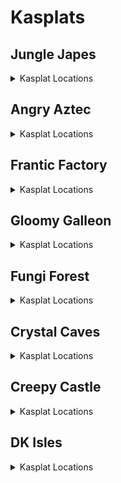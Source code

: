 # Kasplats 

## Jungle Japes
<details>
<summary>Kasplat Locations</summary>

| Map | Name | Logic |
| --- | ---- | ----- |
| Jungle Japes | Japes Kasplat: Behind Rambi Wall |  | 
| Jungle Japes | Japes Kasplat: Top of mountain |  | 
| Jungle Japes | Japes Kasplat: Beehive Area |  | 
| Jungle Japes | Japes Kasplat: Hive Tunnel Lower |  | 
| Jungle Japes | Japes Kasplat: Hive Tunnel Upper |  | 
| Japes Under Ground | Japes Kasplat: Underground | (l.vines and l.pineapple and l.ischunky) or (l.vines and (l.isdiddy or l.istiny) and l.advanced_platforming and l.settings.free_trade_items) or l.phasewalk | 
| Jungle Japes | Japes Kasplat: By Lanky Slope Bonus |  | 
| Jungle Japes | Japes Kasplat: Near Painting Room |  | 
| Jungle Japes | Japes Kasplat: Inside Tiny's Cage | ((Events.JapesTinySwitch in l.Events or l.phasewalk or l.CanPhaseswim() or l.CanSkew(False)) and l.tiny) | 
| Jungle Japes | Japes Kasplat: Starting Area |  | 
| Jungle Japes | Japes Kasplat: Diddy Peanut Cave |  | 
| Jungle Japes | Japes Kasplat: In the river | l.swim and (l.oranges or l.HasGun(Kongs.any) or l.HasInstrument(Kongs.any)) | 
| Jungle Japes | Japes Kasplat: Rambi Water Pool | l.swim and (l.oranges or l.HasGun(Kongs.any) or l.HasInstrument(Kongs.any)) | 
| Jungle Japes | Japes Kasplat: Near Cranky's |  | 
| Jungle Japes | Japes Kasplat: Hillside Alcove |  | 
| Japes Mountain | Japes Kasplat: Inside the Mountain |  | 
| Japes Tiny Hive | Japes Kasplat: Inside the Shell |  | 
| Jungle Japes | Japes Kasplat: Painting Room Hill | (l.lanky and l.handstand) or (l.tiny and l.twirl) or l.CanMoonkick() or ((l.phasewalk or l.generalclips) and (l.istiny or l.isdiddy)) | 
| Jungle Japes | Japes Kasplat: Minecart Exit |  | 
</details>

## Angry Aztec
<details>
<summary>Kasplat Locations</summary>

| Map | Name | Logic |
| --- | ---- | ----- |
| Angry Aztec | Aztec Kasplat: DK Quicksand Tunnel |  | 
| Angry Aztec | Aztec Kasplat: On the Oasis |  | 
| Angry Aztec | Aztec Kasplat: On Llama Cage | l.vines or (l.jetpack and l.isdiddy) or (l.advanced_platforming and (l.istiny or l.isdiddy)) or l.CanMoonkick() | 
| Angry Aztec | Aztec Kasplat: Near giant boulder |  | 
| Angry Aztec | Aztec Kasplat: Behind DK Stone Door | l.phasewalk or (l.coconut and ((l.strongKong and l.isdonkey) or (l.twirl and l.istiny))) | 
| Aztec Llama Temple | Aztec Kasplat: Llama Temple Lava |  | 
| Angry Aztec | Aztec Kasplat: Hunky Chunky Barrel |  | 
| Angry Aztec | Aztec Kasplat: On Tiny Temple | l.jetpack | 
| Angry Aztec | Aztec Kasplat: In Vase Room | (l.chunky and l.pineapple) or l.phasewalk | 
| Angry Aztec | Aztec Kasplat: Behind 5-Door Temple |  | 
| Angry Aztec | Aztec Kasplat: Near Snide's |  | 
| Aztec Llama Temple | Aztec Kasplat: By the Llama in his Temple |  | 
| Aztec Tiny Temple | Aztec Kasplat: Free Tiny Room |  | 
| Aztec Chunky5DTemple | Aztec Kasplat: Chunky 5-Door Temple | (l.pineapple and l.ischunky) or l.phasewalk | 
| Angry Aztec | Aztec Kasplat: Behind the Beetle Race |  | 
| Aztec Llama Temple | Aztec Kasplat: Lanky Matching Game | l.grape or l.phasewalk | 
| Aztec Tiny Temple | Aztec Kasplat: Tiny Temple Mini Monkey |  | 
| Aztec Donkey5DTemple | Aztec Kasplat: Donkey 5-Door Temple | (l.coconut or l.phasewalk) and l.isdonkey | 
</details>

## Frantic Factory
<details>
<summary>Kasplat Locations</summary>

| Map | Name | Logic |
| --- | ---- | ----- |
| Frantic Factory | Factory Kasplat: Starting Area |  | 
| Frantic Factory | Factory Kasplat: Near Power Hut |  | 
| Frantic Factory | Factory Kasplat: Down the Hatch Pole |  | 
| Frantic Factory | Factory Kasplat: Dark Room | (l.punch and l.chunky) or l.phasewalk | 
| Frantic Factory | Factory Kasplat: Lowest Production Platform |  | 
| Frantic Factory | Factory Kasplat: Upper Production Pipe |  | 
| Frantic Factory | Factory Kasplat: Base of Production |  | 
| Frantic Factory | Factory Kasplat: Research and Development |  | 
| Frantic Factory | Factory Kasplat: Pole to Arcade |  | 
| Frantic Factory | Factory Kasplat: Block Tower |  | 
| Frantic Factory | Factory Kasplat: Near Snide's |  | 
| Factory Power Hut | Factory Kasplat: Power Hut |  | 
| Frantic Factory | Factory Kasplat: By Car Race |  | 
| Frantic Factory | Factory Kasplat: Tiny Shooting Game | l.mini or l.phasewalk | 
| Factory Crusher | Factory Kasplat: Crusher Room |  | 
| Frantic Factory | Factory Kasplat: Upper Production Twirl | l.twirl | 
| Frantic Factory | Factory Kasplat: Lanky Piano Game | l.trombone or l.CanAccessRNDRoom() | 
</details>

## Gloomy Galleon
<details>
<summary>Kasplat Locations</summary>

| Map | Name | Logic |
| --- | ---- | ----- |
| Gloomy Galleon | Galleon Kasplat: Lighthouse Platform |  | 
| Gloomy Galleon | Galleon Kasplat: Diddy Gold Tower |  | 
| Gloomy Galleon | Galleon Kasplat: Lighthouse Alcove |  | 
| Gloomy Galleon | Galleon Kasplat: Cannon Game Room | l.CanGetOnCannonGamePlatform() | 
| Gloomy Galleon | Galleon Kasplat: Past Vines |  | 
| Gloomy Galleon | Galleon Kasplat: Musical Cactus |  | 
| Gloomy Galleon | Galleon Kasplat: On the Crown Pad | (l.punch and l.chunky) or l.phasewalk or l.CanSkew(False) | 
| Gloomy Galleon | Galleon Kasplat: Next to Cranky's |  | 
| Galleon Lighthouse | Galleon Kasplat: Atop Whomp's Lighthouse |  | 
| Galleon Mechafish | Galleon Kasplat: In the Mechfish |  | 
| Gloomy Galleon | Galleon Kasplat: Lanky Gold Tower | (Events.WaterSwitch in l.Events or (Events.ShipyardEnguarde in l.Events and Events.ShipyardTreasureRoomOpened in l.Events and l.advanced_platforming)) | 
| Galleon Sick Bay | Galleon Kasplat: Sickbay |  | 
| Gloomy Galleon | Galleon Kasplat: Middle Deck of Shipwreck |  | 
| Gloomy Galleon | Galleon Kasplat: Starting Area |  | 
| Gloomy Galleon | Galleon Kasplat: Inside Punchable Chest | l.punch and l.chunky | 
| Gloomy Galleon | Galleon Kasplat: Also Musical Cactus |  | 
</details>

## Fungi Forest
<details>
<summary>Kasplat Locations</summary>

| Map | Name | Logic |
| --- | ---- | ----- |
| Fungi Forest | Forest Kasplat: Behind Diddy Barn |  | 
| Fungi Forest | Forest Kasplat: Behind beanstalk |  | 
| Fungi Forest | Forest Kasplat: By Giant Mushroom Rocketbarrel |  | 
| Fungi Forest | Forest Kasplat: Giant Mushroom Top Floor |  | 
| Fungi Forest | Forest Kasplat: Near the Rabbit |  | 
| Fungi Forest | Forest Kasplat: Owl Tree Troff |  | 
| Fungi Forest | Forest Kasplat: Behind DK's Barn |  | 
| Forest Giant Mushroom | Forest Kasplat: Inside Giant Mushroom |  | 
| Fungi Forest | Forest Kasplat: Under Owl Tree |  | 
| Fungi Forest | Forest Kasplat: Low Mushroom Exterior |  | 
| Fungi Forest | Forest Kasplat: Mushroom Night Door |  | 
| Fungi Forest | Forest Kasplat: Behind Cuckoo Clock |  | 
| Forest Mill Front | Forest Kasplat: Grinder Room |  | 
| Fungi Forest | Forest Kasplat: Giant Mushroom Moat | l.swim and (l.oranges or l.HasGun(Kongs.any) or l.HasInstrument(Kongs.any)) | 
| Fungi Forest | Forest Kasplat: Giant Mushroom Peak | l.jetpack or l.handstand | 
| Fungi Forest | Forest Kasplat: On Mill Roof |  | 
| Fungi Forest | Forest Kasplat: Minecart Exit Well |  | 
| Forest Lanky Mushrooms Room | Forest Kasplat: Lanky Mushroom Slam Room |  | 
| Forest Spider | Forest Kasplat: Spider Boss |  | 
| Forest Winch Room | Forest Kasplat: Winch Room |  | 
| Forest Chunky Face Room | Forest Kasplat: Face Shooting Room |  | 
</details>

## Crystal Caves
<details>
<summary>Kasplat Locations</summary>

| Map | Name | Logic |
| --- | ---- | ----- |
| Crystal Caves | Caves Kasplat: Near Snide's |  | 
| Crystal Caves | Caves Kasplat: Bonus Barrel Cave |  | 
| Crystal Caves | Caves Kasplat: Inside Ice Shield | Events.CavesLargeBoulderButton in l.Events or (l.generalclips and l.ischunky) | 
| Crystal Caves | Caves Kasplat: On 5-Door Cabin |  | 
| Crystal Caves | Caves Kasplat: Across river from Candy |  | 
| Crystal Caves | Caves Kasplat: Giant Boulder Room |  | 
| Crystal Caves | Caves Kasplat: Near Ice Castle |  | 
| Crystal Caves | Caves Kasplat: Mini Room by Funky |  | 
| Crystal Caves | Caves Kasplat: On the Pillar |  | 
| Crystal Caves | Caves Kasplat: By the Far Warp 2 |  | 
| Crystal Caves | Caves Kasplat: On 5-Door Igloo |  | 
| Crystal Caves | Caves Kasplat: Water by Blast Pad |  | 
| Crystal Caves | Caves Kasplat: Between Funky and Castle |  | 
| Caves Lanky Race | Caves Kasplat: In the Beetle Race |  | 
| Crystal Caves | Caves Kasplat: With the Giant Kosha |  | 
| Caves Diddy Igloo | Caves Kasplat: In Diddy Igloo |  | 
| Caves Donkey Cabin | Caves Kasplat: DK Shooting Cabin |  | 
| Crystal Caves | Caves Kasplat: Gorilla Gone Cave | (l.punch and l.chunky) or l.phasewalk or l.CanPhaseswim() | 
| Crystal Caves | Caves Kasplat: Starting Area |  | 
</details>

## Creepy Castle
<details>
<summary>Kasplat Locations</summary>

| Map | Name | Logic |
| --- | ---- | ----- |
| Castle Lower Cave | Castle Kasplat: Behind the Mausoleum |  | 
| Castle Dungeon | Castle Kasplat: Dungeon Center |  | 
| Creepy Castle | Castle Kasplat: Back of Castle Troff |  | 
| Castle Ballroom | Castle Kasplat: Ballroom |  | 
| Creepy Castle | Castle Kasplat: Castle Top Level |  | 
| Castle Tree | Castle Kasplat: Inside the Tree | (l.coconut or l.phasewalk or l.generalclips) and l.isdonkey | 
| Castle Lower Cave | Castle Kasplat: Lower Cave Center |  | 
| Creepy Castle | Castle Kasplat: Near Upper Warp 2 |  | 
| Creepy Castle | Castle Kasplat: On a lone platform |  | 
| Castle Upper Cave | Castle Kasplat: Near Candy's |  | 
| Creepy Castle | Castle Kasplat: Tree Pond | l.swim and (l.oranges or l.HasGun(Kongs.any) or l.HasInstrument(Kongs.any)) | 
| Creepy Castle | Castle Kasplat: Near Cranky's Hut |  | 
| Creepy Castle | Castle Kasplat: Lower Rocketbarrel |  | 
| Castle Greenhouse | Castle Kasplat: Greenhouse |  | 
| Castle Museum | Castle Kasplat: Museum Mysterious Pedestal | l.monkeyport or l.phasewalk | 
| Castle Dungeon | Castle Kasplat: Caged in the Dungeon | l.punch or l.phasewalk | 
| Castle Crypt | Castle Kasplat: Entrance to Minecart | l.coconut or l.phasewalk or l.generalclips | 
| Castle Library | Castle Kasplat: Library |  | 
| Creepy Castle | Castle Kasplat: In the Clouds | l.jetpack | 
</details>

## DK Isles
<details>
<summary>Kasplat Locations</summary>

| Map | Name | Logic |
| --- | ---- | ----- |
| Isles | Isles Kasplat: Beaver Beach |  | 
| Frantic Factory Lobby | Isles Kasplat: Factory Lobby above Portal | (l.grab and l.donkey) or l.CanMoonkick() or (l.advanced_platforming and (l.istiny or l.isdiddy or l.ischunky)) | 
| Hideout Helm Lobby | Isles Kasplat: Helm Lobby | (l.scope and l.coconut) or (l.twirl and l.tiny and l.advanced_platforming) | 
| Creepy Castle Lobby | Isles Kasplat: Castle Lobby | (l.coconut and l.donkey) or l.phasewalk | 
| Crystal Caves Lobby | Isles Kasplat: Caves Lobby Punch | (l.punch and l.chunky) or l.phasewalk or l.ledgeclip | 
| Frantic Factory Lobby | Isles Kasplat: Factory Lobby Box | l.punch and l.chunky | 
| Gloomy Galleon Lobby | Isles Kasplat: Galleon Lobby |  | 
| Isles | Isles Kasplat: Inside Big Rock | Events.IslesChunkyBarrelSpawn in l.Events and l.hunkyChunky and l.Slam and l.chunky | 
| Isles | Isles Kasplat: Back of Kroc Isle Middle |  | 
| Isles | Isles Kasplat: Big X Platform |  | 
| Isles | Isles Kasplat: Back of Cabin Isle |  | 
| Crystal Caves Lobby | Isles Kasplat: Caves Lobby Platform | l.jetpack | 
| Angry Aztec Lobby | Isles Kasplat: Aztec Lobby Feather Gate | l.feather or l.phasewalk | 
| KLumsy | Isles Kasplat: Prison Sprint Cage | (l.sprint and l.lanky) or l.phasewalk | 
| Jungle Japes Lobby | Isles Kasplat: Japes Lobby |  | 
| Isles | Isles Kasplat: Upper Monkeyport |  | 
| Isles Snide Room | Isles Kasplat: Near Snide's |  | 
| Isles | Isles Kasplat: Aztec Lobby Roof |  | 
| Isles | Isles Kasplat: Waterfall Pool | l.swim and (l.oranges or l.HasGun(Kongs.any) or l.HasInstrument(Kongs.any)) | 
</details>
